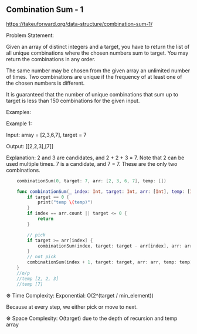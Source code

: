 ## Combination Sum - 1


https://takeuforward.org/data-structure/combination-sum-1/

Problem Statement: 

Given an array of distinct integers and a target, you have to return the list of all unique combinations where the chosen numbers sum to target. You may return the combinations in any order.

The same number may be chosen from the given array an unlimited number of times. Two combinations are unique if the frequency of at least one of the chosen numbers is different.

It is guaranteed that the number of unique combinations that sum up to target is less than 150 combinations for the given input.

Examples:

Example 1:

Input: array = [2,3,6,7], target = 7

Output: [[2,2,3],[7]]

Explanation: 2 and 3 are candidates, and 2 + 2 + 3 = 7. Note that 2 can be used multiple times.
             7 is a candidate, and 7 = 7.
             These are the only two combinations.


```swift
    combinationSum(0, target: 7, arr: [2, 3, 6, 7], temp: [])

    func combinationSum(_ index: Int, target: Int, arr: [Int], temp: [Int]) {
        if target == 0 {
            print("temp \(temp)")
        }
        if index == arr.count || target <= 0 {
            return
        }

        // pick
        if target >= arr[index] {
            combinationSum(index, target: target - arr[index], arr: arr, temp: temp + [arr[index]])
        }
        // not pick
        combinationSum(index + 1, target: target, arr: arr, temp: temp)
    }
    //o/p
    //temp [2, 2, 3]
    //temp [7]

```


⚙️ Time Complexity:
Exponential: O(2^(target / min_element))

Because at every step, we either pick or move to next.

⚙️ Space Complexity:
O(target) due to the depth of recursion and temp array